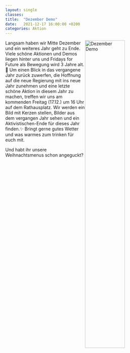 ```yaml
---
layout: single
classes: 
title:  "Dezember Demo"
date:   2021-12-17 16:00:00 +0200
categories: Aktion
---
```


<img src="https://github.com/fridaysforfuture-landau-pfalz/fridaysforfuture-landau-pfalz.github.io/blob/main/assets/images/SharePic%20(1).jpg?raw=true" alt="Dezember Demo" style="float:right;" height="50%" width="50%">

Langsam haben wir Mitte Dezember und ein weiteres Jahr geht zu Ende. Viele schöne Aktionen und Demos liegen hinter uns und Fridays for Future als Bewegung wird 3 Jahre alt.🎊
Um einen Blick in das vergangene Jahr zurück zuwerfen, die Hoffnung auf die neue Regierung mit ins neue Jahr zunehmen und eine letzte schöne Aktion in diesem Jahr zu machen, treffen wir uns am kommenden Freitag (17.12.) um 16 Uhr auf dem Rathausplatz.
Wir werden ein Bild mit Kerzen stellen, Bilder aus dem vergangen Jahr sehen und ein Aktivistischen-Ende für dieses Jahr finden.✨
Bringt gerne gutes Wetter und was warmes zum trinken für euch mit. <br>
<p> </p>
Und habt ihr unsere Weihnachtsmenus schon angeguckt?
